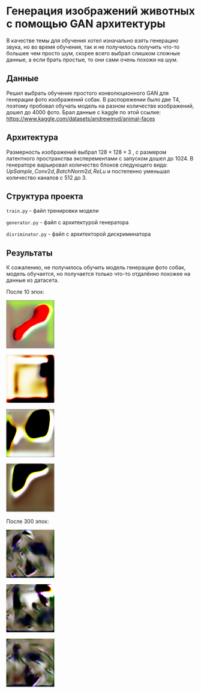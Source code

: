 # Генерация изображений животных с помощью GAN архитектуры

В качестве темы для обучения хотел изначально взять генерацию звука, но во время обучения, так и не получилось получить
что-то большее чем просто шум, скорее всего выбрал слишком сложные данные, а если брать простые, то они сами очень
похожи на шум.

## Данные

Решил выбрать обучение простого конволюционного GAN для генерации фото изображений собак. В распоряжении было две T4,
поэтому пробовал обучать модель на разном количестве изображений, дошел до 4000 фото. Брал данные с kaggle по этой
ссылке: https://www.kaggle.com/datasets/andrewmvd/animal-faces

## Архитектура

Размерность изображений выбрал $128 \times 128 \times 3$ , с размером латентного пространства эксперементами с запуском
дошел до $1024$. В генераторе варьировал количество блоков следующего вида: $UpSample, Conv2d, BatchNorm2d, ReLu$ и
постепенно уменьшал количество каналов с $512$ до $3$.

## Структура проекта

`train.py` - файл тренировки модели

`generator.py` - файл с архитектурой генератора

`disriminator.py` - файл с архитекторой дискриминатора

## Результаты

К сожалению, не получилось обучить модель генерации фото собак, модель обучается, но получается только что-то отдалённо
похожее на данные из датасета.

После 10 эпох:

![](examples/generated_01.png)

![](examples/generated_02.png)

![](examples/generated_03.png)

![](examples/generated_04.png)

После 300 эпох:

![](examples/generated_27.png)

![](examples/generated_32.png)

![](examples/generated_37.png)